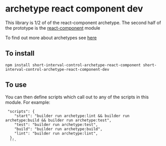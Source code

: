 #  archetype react component dev

This library is 1/2 of of the react-component archetype.
The second half of the prototype is the [react-component](https://gitlab.com/short-interval-control/short-interval-control-archetype-react-component) module

To find out more about archetypes see [here](https://gitlab.com/short-interval-control/archetype)

## To install

```npm install short-interval-control-archetype-react-component short-interval-control-archetype-react-component-dev```

## To use


You can then define scripts which call out to any of the scripts in this module.
For example:

````
 "scripts": {
    "start": "builder run archetype:lint && builder run archetype:build && builder run archetype:test",
    "test": "builder run archetype:test",
    "build": "builder run archetype:build",
    "lint": "builder run archetype:lint",
  },
  ```

